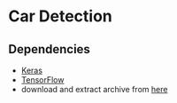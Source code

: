 # Car Detection

## Dependencies

* [Keras](https://keras.io/)
* [TensorFlow](https://www.tensorflow.org/)
* download and extract archive from [here](https://cogcomp.cs.illinois.edu/Data/Car/)
